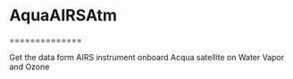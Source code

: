 # AquaAIRSAtm
==============




Get the data form AIRS instrument onboard Acqua satellite on Water Vapor and Ozone

